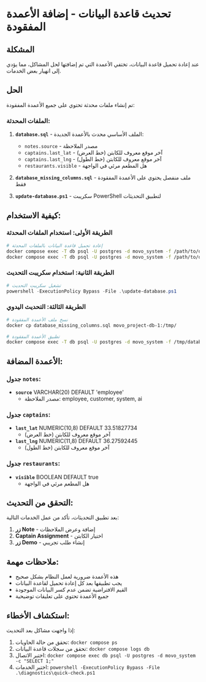 # تحديث قاعدة البيانات - إضافة الأعمدة المفقودة

## المشكلة
عند إعادة تحميل قاعدة البيانات، تختفي الأعمدة التي تم إضافتها لحل المشاكل، مما يؤدي إلى انهيار بعض الخدمات.

## الحل
تم إنشاء ملفات محدثة تحتوي على جميع الأعمدة المفقودة:

### الملفات المحدثة:

1. **`database.sql`** - الملف الأساسي محدث بالأعمدة الجديدة:
   - `notes.source` - مصدر الملاحظة
   - `captains.last_lat` - آخر موقع معروف للكابتن (خط العرض)
   - `captains.last_lng` - آخر موقع معروف للكابتن (خط الطول)
   - `restaurants.visible` - هل المطعم مرئي في الواجهة

2. **`database_missing_columns.sql`** - ملف منفصل يحتوي على الأعمدة المفقودة فقط

3. **`update-database.ps1`** - سكريبت PowerShell لتطبيق التحديثات

## كيفية الاستخدام:

### الطريقة الأولى: استخدام الملفات المحدثة
```bash
# إعادة تحميل قاعدة البيانات بالملفات المحدثة
docker compose exec -T db psql -U postgres -d movo_system -f /path/to/database.sql
docker compose exec -T db psql -U postgres -d movo_system -f /path/to/data.sql
```

### الطريقة الثانية: استخدام سكريبت التحديث
```powershell
# تشغيل سكريبت التحديث
powershell -ExecutionPolicy Bypass -File .\update-database.ps1
```

### الطريقة الثالثة: التحديث اليدوي
```bash
# نسخ ملف الأعمدة المفقودة
docker cp database_missing_columns.sql movo_project-db-1:/tmp/

# تطبيق الأعمدة المفقودة
docker compose exec -T db psql -U postgres -d movo_system -f /tmp/database_missing_columns.sql
```

## الأعمدة المضافة:

### جدول `notes`:
- **`source`** VARCHAR(20) DEFAULT 'employee'
  - مصدر الملاحظة: employee, customer, system, ai

### جدول `captains`:
- **`last_lat`** NUMERIC(10,8) DEFAULT 33.51827734
  - آخر موقع معروف للكابتن (خط العرض)
- **`last_lng`** NUMERIC(11,8) DEFAULT 36.27592445
  - آخر موقع معروف للكابتن (خط الطول)

### جدول `restaurants`:
- **`visible`** BOOLEAN DEFAULT true
  - هل المطعم مرئي في الواجهة

## التحقق من التحديث:

بعد تطبيق التحديثات، تأكد من عمل الخدمات التالية:

1. **زر Note** - إضافة وعرض الملاحظات
2. **Captain Assignment** - اختيار الكابتن
3. **زر Demo** - إنشاء طلب تجريبي

## ملاحظات مهمة:

- هذه الأعمدة ضرورية لعمل النظام بشكل صحيح
- يجب تطبيقها بعد كل إعادة تحميل لقاعدة البيانات
- القيم الافتراضية تضمن عدم كسر البيانات الموجودة
- جميع الأعمدة تحتوي على تعليقات توضيحية

## استكشاف الأخطاء:

إذا واجهت مشاكل بعد التحديث:

1. تحقق من حالة الحاويات: `docker compose ps`
2. تحقق من سجلات قاعدة البيانات: `docker compose logs db`
3. اختبر الاتصال: `docker compose exec db psql -U postgres -d movo_system -c "SELECT 1;"`
4. اختبر الخدمات: `powershell -ExecutionPolicy Bypass -File .\diagnostics\quick-check.ps1`
